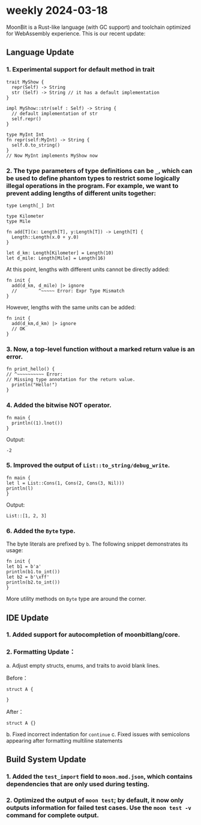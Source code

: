 # weekly 2024-03-18
MoonBit is a Rust-like language (with GC support) and toolchain optimized for WebAssembly experience. This is our recent update:

## Language Update

### 1. Experimental support for default method in trait

```
trait MyShow {
  repr(Self) -> String
  str (Self) -> String // it has a default implementation
}

impl MyShow::str(self : Self) -> String {
  // default implementation of str
  self.repr()
}

type MyInt Int
fn repr(self:MyInt) -> String {
  self.0.to_string()
}
// Now MyInt implements MyShow now
```

### 2. The type parameters of type definitions can be `_`, which can be used to define phantom types to restrict some logically illegal operations in the program. For example, we want to prevent adding lengths of different units together:

```
type Length[_] Int

type Kilometer
type Mile

fn add[T](x: Length[T], y:Length[T]) -> Length[T] {
  Length::Length(x.0 + y.0)
}

let d_km: Length[Kilometer] = Length(10)
let d_mile: Length[Mile] = Length(16)
```

At this point, lengths with different units cannot be directly added:

```moonbit
fn init {
  add(d_km, d_mile) |> ignore
  //        ^~~~~~ Error: Expr Type Mismatch
}
```

However, lengths with the same units can be added:

```
fn init {
  add(d_km,d_km) |> ignore
  // OK
}
```

### 3. Now, a top-level function without a marked return value is an error.

```
fn print_hello() {
// ^~~~~~~~~~~ Error:
// Missing type annotation for the return value.
  println("Hello!")
}
```

### 4. Added the bitwise NOT operator.

```
fn main {
  println((1).lnot())
}
```

Output:

```
-2
```

### 5. Improved the output of `List::to_string/debug_write`.

```moonbit
fn main {
let l = List::Cons(1, Cons(2, Cons(3, Nil)))
println(l)
}
```

Output:

```moonbit
List::[1, 2, 3]
```

### 6. Added the `Byte` type.

The byte literals are prefixed by `b`. The following snippet demonstrates its usage:

```moonbit
fn init {
let b1 = b'a'
println(b1.to_int())
let b2 = b'\xff'
println(b2.to_int())
}
```

More utility methods on `Byte` type are around the corner.

## IDE Update

### 1. Added support for autocompletion of moonbitlang/core.

### 2. Formatting Update：

a. Adjust empty structs, enums, and traits to avoid blank lines.

Before：

```moonbit
struct A {

}
```

After：

```moonbit
struct A {}
```

b. Fixed incorrect indentation for `continue`
c. Fixed issues with semicolons appearing after formatting multiline statements

## Build System Update

### 1. Added the `test_import` field to `moon.mod.json`, which contains dependencies that are only used during testing.

### 2. Optimized the output of `moon test`; by default, it now only outputs information for failed test cases. Use the `moon test -v` command for complete output.
